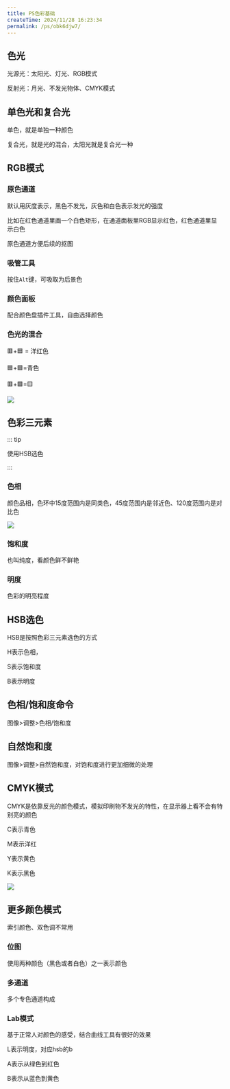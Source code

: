 ```yaml
---
title: PS色彩基础
createTime: 2024/11/28 16:23:34
permalink: /ps/obk6djw7/
---
```

## 色光

光源光：太阳光、灯光、RGB模式

反射光：月光、不发光物体、CMYK模式

## 单色光和复合光

单色，就是单独一种颜色

复合光，就是光的混合，太阳光就是复合光一种

## RGB模式

### 原色通道

默认用灰度表示，黑色不发光，灰色和白色表示发光的强度

比如在红色通道里画一个白色矩形，在通道面板里RGB显示红色，红色通道里显示白色

原色通道方便后续的抠图

### 吸管工具

按住`Alt`键，可吸取为后景色

### 颜色面板

配合颜色盘插件工具，自由选择颜色

### 色光的混合

🟥+🟦 = 洋红色

🟦+🟩=青色

🟥+🟩=🟨

![](https://file.iglooblog.top/ps/%E5%9B%BEA22-17%20RGB.jpg)

## 色彩三元素

::: tip

使用HSB选色

:::

### 色相

颜色品相，色环中15度范围内是同类色，45度范围内是邻近色、120度范围内是对比色

![](https://file.iglooblog.top/ps/%E5%9B%BEA22-24%20%E8%89%B2%E7%9B%B8%E7%8E%AF.jpg)

### 饱和度

也叫纯度，看颜色鲜不鲜艳

### 明度

色彩的明亮程度

## HSB选色

HSB是按照色彩三元素选色的方式

H表示色相，

S表示饱和度

B表示明度

## 色相/饱和度命令

图像>调整>色相/饱和度

## 自然饱和度

图像>调整>自然饱和度，对饱和度进行更加细微的处理

## CMYK模式

CMYK是依靠反光的颜色模式，模拟印刷物不发光的特性，在显示器上看不会有特别亮的颜色

C表示青色

M表示洋红

Y表示黄色

K表示黑色

![](https://file.iglooblog.top/ps/%E5%9B%BEA22-44.jpg)

## 更多颜色模式

索引颜色、双色调不常用

### 位图

使用两种颜色（黑色或者白色）之一表示颜色

### 多通道

多个专色通道构成

### Lab模式

基于正常人对颜色的感受，结合曲线工具有很好的效果

L表示明度，对应hsb的b

A表示从绿色到红色

B表示从蓝色到黄色